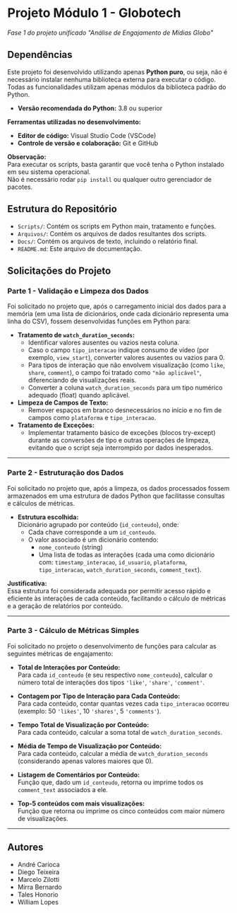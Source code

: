 # Projeto Módulo 1 - Globotech

*Fase 1 do projeto unificado "Análise de Engajamento de Mídias Globo"*

## Dependências

Este projeto foi desenvolvido utilizando apenas **Python puro**, ou seja, não é necessário instalar nenhuma biblioteca externa para executar o código.  
Todas as funcionalidades utilizam apenas módulos da biblioteca padrão do Python.

- **Versão recomendada do Python:** 3.8 ou superior

**Ferramentas utilizadas no desenvolvimento:**
- **Editor de código:** Visual Studio Code (VSCode)
- **Controle de versão e colaboração:** Git e GitHub

**Observação:**  
Para executar os scripts, basta garantir que você tenha o Python instalado em seu sistema operacional.  
Não é necessário rodar `pip install` ou qualquer outro gerenciador de pacotes.

## Estrutura do Repositório

-   `Scripts/`: Contém os scripts em Python main, tratamento e funções.
-   `Arquivos/`: Contém os arquivos de dados resultantes dos scripts.
-   `Docs/`: Contém os arquivos de texto, incluindo o relatório final.
-   `README.md`: Este arquivo de documentação.

## Solicitações do Projeto

### Parte 1 - Validação e Limpeza dos Dados 
Foi solicitado no projeto que, após o carregamento inicial dos dados para a memória (em uma lista de dicionários, onde cada dicionário representa uma linha do CSV), fossem desenvolvidas funções em Python para:

- **Tratamento de `watch_duration_seconds`:**
  - Identificar valores ausentes ou vazios nesta coluna.
  - Caso o campo `tipo_interacao` indique consumo de vídeo (por exemplo, `view_start`), converter valores ausentes ou vazios para 0.
  - Para tipos de interação que não envolvem visualização (como `like`, `share`, `comment`), o campo foi tratado como `"não aplicável"`, diferenciando de visualizações reais.
  - Converter a coluna `watch_duration_seconds` para um tipo numérico adequado (float) quando aplicável.
- **Limpeza de Campos de Texto:**
  - Remover espaços em branco desnecessários no início e no fim de campos como `plataforma` e `tipo_interacao`.
- **Tratamento de Exceções:**
  - Implementar tratamento básico de exceções (blocos try-except) durante as conversões de tipo e outras operações de limpeza, evitando que o script seja interrompido por dados inesperados.

---

### Parte 2 - Estruturação dos Dados
Foi solicitado no projeto que, após a limpeza, os dados processados fossem armazenados em uma estrutura de dados Python que facilitasse consultas e cálculos de métricas.

- **Estrutura escolhida:**  
  Dicionário agrupado por conteúdo (`id_conteudo`), onde:
  - Cada chave corresponde a um `id_conteudo`.
  - O valor associado é um dicionário contendo:
    - `nome_conteudo` (string)
    - Uma lista de todas as interações (cada uma como dicionário com: `timestamp_interacao`, `id_usuario`, `plataforma`, `tipo_interacao`, `watch_duration_seconds`, `comment_text`).

**Justificativa:**  
Essa estrutura foi considerada adequada por permitir acesso rápido e eficiente às interações de cada conteúdo, facilitando o cálculo de métricas e a geração de relatórios por conteúdo.

---

### Parte 3 - Cálculo de Métricas Simples
Foi solicitado no projeto o desenvolvimento de funções para calcular as seguintes métricas de engajamento:

- **Total de Interações por Conteúdo:**  
  Para cada `id_conteudo` (e seu respectivo `nome_conteudo`), calcular o número total de interações dos tipos `'like'`, `'share'`, `'comment'`.

- **Contagem por Tipo de Interação para Cada Conteúdo:**  
  Para cada conteúdo, contar quantas vezes cada `tipo_interacao` ocorreu (exemplo: 50 `'likes'`, 10 `'shares'`, 5 `'comments'`).

- **Tempo Total de Visualização por Conteúdo:**  
  Para cada conteúdo, calcular a soma total de `watch_duration_seconds`.

- **Média de Tempo de Visualização por Conteúdo:**  
  Para cada conteúdo, calcular a média de `watch_duration_seconds` (considerando apenas valores maiores que 0).

- **Listagem de Comentários por Conteúdo:**  
  Função que, dado um `id_conteudo`, retorna ou imprime todos os `comment_text` associados a ele.

- **Top-5 conteúdos com mais visualizações:**  
  Função que retorna ou imprime os cinco conteúdos com maior número de visualizações.

---

## Autores

- André Carioca
- Diego Teixeira
- Marcelo Zilotti
- Mirra Bernardo
- Tales Honorio
- William Lopes